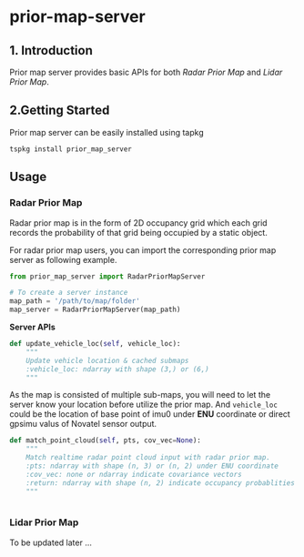 # prior-map-server

## 1. Introduction

Prior map server provides basic APIs for both *Radar Prior Map* and *Lidar Prior Map*. 

## 2.Getting Started

Prior map server can be easily installed using tapkg
```
tspkg install prior_map_server
```

## Usage

### Radar Prior Map

Radar prior map is in the form of 2D occupancy grid which each grid records the probability of that grid being occupied by a static object. 

For radar prior map users, you can import the corresponding prior map server as following example.
```python
from prior_map_server import RadarPriorMapServer

# To create a server instance
map_path = '/path/to/map/folder'
map_server = RadarPriorMapServer(map_path)
```

**Server APIs**
```python
def update_vehicle_loc(self, vehicle_loc):
	"""
	Update vehicle location & cached submaps
	:vehicle_loc: ndarray with shape (3,) or (6,)
	"""
```
As the map is consisted of multiple sub-maps, you will need to let the server know your location before utilize the prior map. And `vehicle_loc` could be the location of base point of imu0 under **ENU** coordinate or direct gpsimu valus of Novatel sensor output.

```python
def match_point_cloud(self, pts, cov_vec=None):
	"""
	Match realtime radar point cloud input with radar prior map.
	:pts: ndarray with shape (n, 3) or (n, 2) under ENU coordinate
	:cov_vec: none or ndarray indicate covariance vectors
	:return: ndarray with shape (n, 2) indicate occupancy probablities 
	"""
```


```python

```



### Lidar Prior Map
To be updated later ...
<!--stackedit_data:
eyJoaXN0b3J5IjpbMTMxNDczNDM1M119
-->